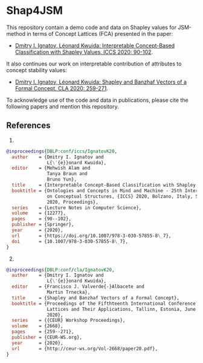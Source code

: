 # Shap4JSM

This repository contain a demo code and data on Shapley values for JSM-method in terms of Concept Lattices (FCA) presented in the paper:

* [Dmitry I. Ignatov, Léonard Kwuida: Interpretable Concept-Based Classification with Shapley Values. ICCS 2020: 90-102](https://doi.org/10.1007/978-3-030-57855-8_7).

It also continues our work on interpretable contribution of attributes to concept stability values:

* [Dmitry I. Ignatov, Léonard Kwuida: Shapley and Banzhaf Vectors of a Formal Concept. CLA 2020: 259-271](http://ceur-ws.org/Vol-2668/paper20.pdf).


To acknowledge use of the code and data in publications, please cite the following papers and mention this repository.

## References

1. 
```bibtex
@inproceedings{DBLP:conf/iccs/IgnatovK20,
  author    = {Dmitry I. Ignatov and
               L{\'{e}}onard Kwuida},
  editor    = {Mehwish Alam and
               Tanya Braun and
               Bruno Yun},
  title     = {Interpretable Concept-Based Classification with Shapley Values},
  booktitle = {Ontologies and Concepts in Mind and Machine - 25th International Conference
               on Conceptual Structures, {ICCS} 2020, Bolzano, Italy, September 18-20,
               2020, Proceedings},
  series    = {Lecture Notes in Computer Science},
  volume    = {12277},
  pages     = {90--102},
  publisher = {Springer},
  year      = {2020},
  url       = {https://doi.org/10.1007/978-3-030-57855-8\_7},
  doi       = {10.1007/978-3-030-57855-8\_7},
}
```

2. 
```bibtex
@inproceedings{DBLP:conf/cla/IgnatovK20,
  author    = {Dmitry I. Ignatov and
               L{\'{e}}onard Kwuida},
  editor    = {Francisco J. Valverde{-}Albacete and
               Martin Trnecka},
  title     = {Shapley and Banzhaf Vectors of a Formal Concept},
  booktitle = {Proceedings of the Fifthteenth International Conference on Concept
               Lattices and Their Applications, Tallinn, Estonia, June 29-July 1,
               2020},
  series    = {{CEUR} Workshop Proceedings},
  volume    = {2668},
  pages     = {259--271},
  publisher = {CEUR-WS.org},
  year      = {2020},
  url       = {http://ceur-ws.org/Vol-2668/paper20.pdf},
}
```


